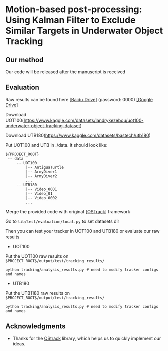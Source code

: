 # Motion-based post-processing: Using Kalman Filter to Exclude Similar Targets in Underwater Object Tracking

## Our method
Our code will be released after the manuscript is received

## Evaluation
Raw results can be found here [[Baidu Drive](https://pan.baidu.com/s/1Z45Op05GVSiGvACfYB9FCw?pwd=0000)] (password: 0000) [[Google Drive]](https://drive.google.com/drive/folders/1FKIV6jBGdz6nK6BaFRDSLvMjtvZ_F_Ax?usp=share_link)

Download UOT100(https://www.kaggle.com/datasets/landrykezebou/uot100-underwater-object-tracking-dataset)

Download UTB180(https://www.kaggle.com/datasets/bastech/utb180)

Put UOT100 and UTB in ./data. It should look like:

   ```
   ${PROJECT_ROOT}
    -- data
        -- UOT100
            |-- AntiguaTurtle
            |-- ArmyDiver1
            |-- ArmyDiver2
            ...
        -- UTB180
            |-- Video_0001
            |-- Video_01
            |-- Video_0002
            ...
   ```
Merge the provided code with original [[OSTrack](https://github.com/botaoye/OSTrack)] framework

Go to `lib/test/evaluation/local.py` to set datasets dir

Then you can test your tracker in UOT100 and UTB180 or evaluate our raw results


- UOT100

Put the UOT100 raw results  on `$PROJECT_ROOT$/output/test/tracking_results/`
```
python tracking/analysis_results.py # need to modify tracker configs and names
```
- UTB180

Put the UTB1180 raw results  on `$PROJECT_ROOT$/output/test/tracking_results/`

```
python tracking/analysis_results.py # need to modify tracker configs and names
```


## Acknowledgments
* Thanks for the [OStrack](https://github.com/botaoye/OSTrack) library, which helps us to quickly implement our ideas.

